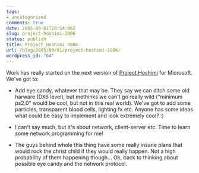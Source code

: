 ```yaml
---
tags:
- uncategorized
comments: true
date: 2005-09-01T20:54:00Z
slug: project-hoshimi-2006
status: publish
title: Project Hoshimi 2006
url: /blog/2005/09/01/project-hoshimi-2006/
wordpress_id: "64"
---
```


Work has really started on the next version of [Project Hoshimi](/projHoshimi.html) for Microsoft. We've got to:


  
  * Add eye candy, whatever that may be. They say we can ditch some old harware (DX6 level), but methinks we can't go really wild ("minimum ps2.0" would be cool, but not in this real world). We've got to add some particles, transparent blood cells, lighting fx etc. Anyone has some ideas what could be easy to implement and look extremely cool? :)
  
  
  * I can't say much, but it's about network, client-server etc. Time to learn some network programming for me!
  
  * The guys behind whole this thing have some really insane plans that would rock the christ child if they would really happen. Not a high probability of them happening though...
Ok, back to thinking about possible eye candy and the network protocol.
